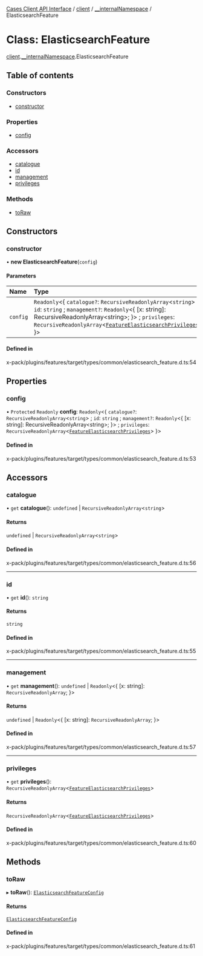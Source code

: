 [Cases Client API Interface](../README.md) / [client](../modules/client.md) / [\_\_internalNamespace](../modules/client.__internalNamespace.md) / ElasticsearchFeature

# Class: ElasticsearchFeature

[client](../modules/client.md).[__internalNamespace](../modules/client.__internalNamespace.md).ElasticsearchFeature

## Table of contents

### Constructors

- [constructor](client.__internalNamespace.ElasticsearchFeature.md#constructor)

### Properties

- [config](client.__internalNamespace.ElasticsearchFeature.md#config)

### Accessors

- [catalogue](client.__internalNamespace.ElasticsearchFeature.md#catalogue)
- [id](client.__internalNamespace.ElasticsearchFeature.md#id)
- [management](client.__internalNamespace.ElasticsearchFeature.md#management)
- [privileges](client.__internalNamespace.ElasticsearchFeature.md#privileges)

### Methods

- [toRaw](client.__internalNamespace.ElasticsearchFeature.md#toraw)

## Constructors

### constructor

• **new ElasticsearchFeature**(`config`)

#### Parameters

| Name | Type |
| :------ | :------ |
| `config` | `Readonly`<{ `catalogue?`: `RecursiveReadonlyArray`<`string`\> ; `id`: `string` ; `management?`: `Readonly`<{ [x: string]: RecursiveReadonlyArray<string\>; }\> ; `privileges`: `RecursiveReadonlyArray`<[`FeatureElasticsearchPrivileges`](../interfaces/client.__internalNamespace.FeatureElasticsearchPrivileges.md)\>  }\> |

#### Defined in

x-pack/plugins/features/target/types/common/elasticsearch_feature.d.ts:54

## Properties

### config

• `Protected` `Readonly` **config**: `Readonly`<{ `catalogue?`: `RecursiveReadonlyArray`<`string`\> ; `id`: `string` ; `management?`: `Readonly`<{ [x: string]: RecursiveReadonlyArray<string\>; }\> ; `privileges`: `RecursiveReadonlyArray`<[`FeatureElasticsearchPrivileges`](../interfaces/client.__internalNamespace.FeatureElasticsearchPrivileges.md)\>  }\>

#### Defined in

x-pack/plugins/features/target/types/common/elasticsearch_feature.d.ts:53

## Accessors

### catalogue

• `get` **catalogue**(): `undefined` \| `RecursiveReadonlyArray`<`string`\>

#### Returns

`undefined` \| `RecursiveReadonlyArray`<`string`\>

#### Defined in

x-pack/plugins/features/target/types/common/elasticsearch_feature.d.ts:56

___

### id

• `get` **id**(): `string`

#### Returns

`string`

#### Defined in

x-pack/plugins/features/target/types/common/elasticsearch_feature.d.ts:55

___

### management

• `get` **management**(): `undefined` \| `Readonly`<{ [x: string]: `RecursiveReadonlyArray`;  }\>

#### Returns

`undefined` \| `Readonly`<{ [x: string]: `RecursiveReadonlyArray`;  }\>

#### Defined in

x-pack/plugins/features/target/types/common/elasticsearch_feature.d.ts:57

___

### privileges

• `get` **privileges**(): `RecursiveReadonlyArray`<[`FeatureElasticsearchPrivileges`](../interfaces/client.__internalNamespace.FeatureElasticsearchPrivileges.md)\>

#### Returns

`RecursiveReadonlyArray`<[`FeatureElasticsearchPrivileges`](../interfaces/client.__internalNamespace.FeatureElasticsearchPrivileges.md)\>

#### Defined in

x-pack/plugins/features/target/types/common/elasticsearch_feature.d.ts:60

## Methods

### toRaw

▸ **toRaw**(): [`ElasticsearchFeatureConfig`](../interfaces/client.__internalNamespace.ElasticsearchFeatureConfig.md)

#### Returns

[`ElasticsearchFeatureConfig`](../interfaces/client.__internalNamespace.ElasticsearchFeatureConfig.md)

#### Defined in

x-pack/plugins/features/target/types/common/elasticsearch_feature.d.ts:61
